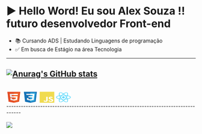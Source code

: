 # ▶️ Hello Word! Eu sou Alex Souza !! futuro desenvolvedor Front-end
* 📚 Cursando ADS | Estudando Linguagens de programação
* ✅ Em busca de Estágio na área Tecnologia
------------------------------------------------------------------------------------
[![Anurag's GitHub stats](https://github-readme-stats.vercel.app/api?username=Alesouza7&show_icons=true&theme=merko)](https://github.com/Alesouza7/github-readme-stats)
------------------------------------------------------------------------------------
<div style="display: inline_block"><br>
  <img align="center" alt="Rafa-HTML" height="30" width="40" src="https://raw.githubusercontent.com/devicons/devicon/master/icons/html5/html5-original.svg">
  <img align="center" alt="Rafa-CSS" height="30" width="40" src="https://raw.githubusercontent.com/devicons/devicon/master/icons/css3/css3-original.svg">
  <img align="center" alt="Rafa-Js" height="30" width="40" src="https://raw.githubusercontent.com/devicons/devicon/master/icons/javascript/javascript-plain.svg">
  <img align="center" alt="Rafa-React" height="30" width="40" src="https://raw.githubusercontent.com/devicons/devicon/master/icons/react/react-original.svg">   
</div>
------------------------------------------------------------------------------------
<div><br>
 <a href="https://www.linkedin.com/in/alex-costa-de-souza-43a76315b" target="_blank"><img src="https://img.shields.io/badge/-LinkedIn-%230077B5?style=for-the-badge&logo=linkedin&logoColor=white" target="_blank"></a>
 </div>
 

